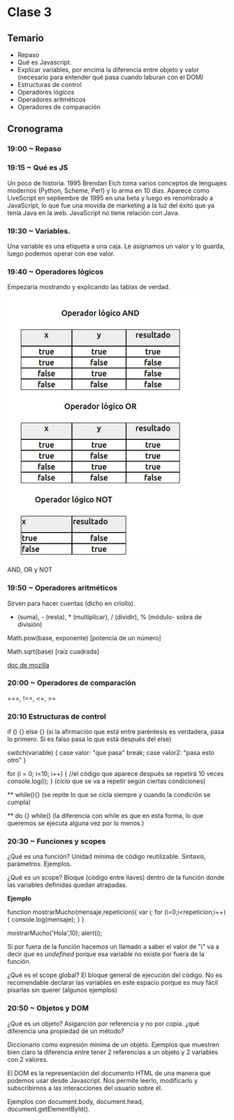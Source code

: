 # Clase 3

## Temario

* Repaso
* Qué es Javascript.
* Explicar variables, por encima la diferencia entre objeto y valor (necesario para entender qué pasa cuando laburan con el DOM)
* Estructuras de control
* Operadores lógicos
* Operadores aritméticos
* Operadores de comparación


## Cronograma

### 19:00 ~ Repaso

### 19:15 ~ Qué es JS

Un poco de historia. 1995 Brendan Eich toma varios conceptos de lenguajes modernos (Python, Scheme, Perl) y lo arma en 10 días. Aparece como LiveScript en septiembre de 1995 en una beta y luego es renombrado a JavaScript, lo que fue una movida de marketing a la luz del éxito que ya tenía Java en la web. JavaScript no tiene relación con Java.

### 19:30 ~ Variables.

Una variable es una etiqueta a una caja. Le asignamos un valor y lo guarda, luego podemos operar con ese valor.

### 19:40 ~ Operadores lógicos

Empezaría mostrando y explicando las tablas de verdad.

![Tabla de verdad de los operadores lógicos](../assets/tabla-operadores.jpg)

 AND, OR y NOT

### 19:50 ~ Operadores aritméticos

Sirven para hacer cuentas (dicho en criollo).

+ (suma), - (resta), * (multiplicar), / (dividir), % (módulo- sobra de división)

Math.pow(base, exponente) [potencia de un número]

Math.sqrt(base) [raíz cuadrada]

[doc de mozilla](https://developer.mozilla.org/es/docs/Web/JavaScript/Referencia/Objetos_globales/Math)

### 20:00 ~ Operadores de comparación

===, !==, <=, >=

### 20:10 Estructuras de control

if () {} else {} (si la afirmación que está entre paréntesis es verdadera, pasa lo primero. Si es falso pasa lo que está después del else)

switch(variable) {
 case valor: "que pasa"
  break;
 case valor2: "pasa esto otro"
 }

for (i = 0; i<10; i++) {
  //el código que aparece después se repetirá 10 veces
  console.log(i);
  } (ciclo que se va a repetir según ciertas condiciones)

** while(){} (se repite lo que se cicla siempre y cuando la condición se cumpla)

** do {} while() (la diferencia con while es que en esta forma, lo que queremos se ejecuta alguna vez por lo menos.)

### 20:30 ~ Funciones y scopes

¿Qué es una función? Unidad mínima de código reutilizable. Sintaxis, parámetros. Ejemplos.

¿Qué es un scope? Bloque (código entre llaves) dentro de la función donde las variables definidas quedan atrapadas.

**Ejemplo**

function mostrarMucho(mensaje,repeticion){
  var i;
  for (i=0;i<repeticion;i++){
    console.log(mensaje);
  }
}

mostrarMucho('Hola',10);
alert(i);



Si por fuera de la función hacemos un llamado a saber el valor de "i" va a decir que es *undefined* porque esa variable no existe por fuera de la función.

¿Qué es el scope global? El bloque general de ejecución del código. No es recomendable declarar las variables en este espacio porque es muy fácil pisarlas sin querer (algunos ejemplos)



### 20:50 ~ Objetos y DOM

¿Qué es un objeto? Asiganción por referencia y no por copia. ¿qué diferencia una propiedad de un método?

Diccionario como expresión mínima de un objeto. Ejemplos que muestren bien claro la diferencia entre tener 2 referencias a un objeto y 2 variables con 2 valores.

El DOM es la representación del documento HTML de una manera que podemos usar desde Javascript. Nos permite leerlo, modificarlo y subscribirnos a las interacciones del usuario sobre él.

Ejemplos con document.body, document.head, document.getElementById().
